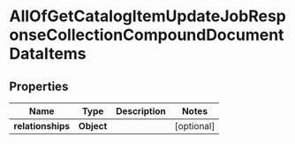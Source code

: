 # AllOfGetCatalogItemUpdateJobResponseCollectionCompoundDocumentDataItems

## Properties
Name | Type | Description | Notes
------------ | ------------- | ------------- | -------------
**relationships** | **Object** |  |  [optional]
